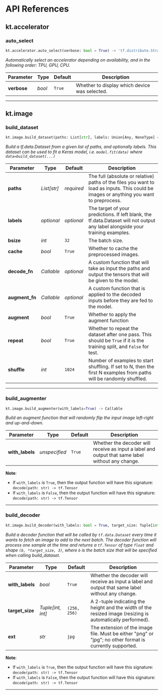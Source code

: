 # API References


## kt.accelerator


### auto_select

```python
kt.accelerator.auto_select(verbose: bool = True) -> 'tf.distribute.Strategy'
```

*Automatically select an accelerator depending on availability, and in the following order: TPU, GPU, CPU.*

| Parameter | Type | Default | Description |
|-|-|-|-|
| **verbose** | *bool* | `True` | Whether to display which device was selected.

---




## kt.image


### build_dataset

```python
kt.image.build_dataset(paths: List[str], labels: Union[Any, NoneType] = None, bsize: int = 32, cache: bool = True, decode_fn: Callable = None, augment_fn: Callable = None, augment: bool = True, repeat: bool = True, shuffle: int = 1024, cache_dir: str = '') -> 'tf.data.Dataset'
```

*Build a tf.data.Dataset from a given list of paths, and optionally labels. This dataset can be used to fit a Keras model, i.e. `model.fit(data)` where `data=build_dataset(...)`*

| Parameter | Type | Default | Description |
|-|-|-|-|
| **paths** | *List[str]* | *required* | The full (absolute or relative) paths of the files you want to load as inputs. This could be images or anything you want to preprocess.
| **labels** | *optional* | *optional* | The target of your predictions. If left blank, the tf.data.Dataset will not output any label alongside your training examples.
| **bsize** | *int* | `32` | The batch size.
| **cache** | *bool* | `True` | Whether to cache the preprocessed images.
| **decode_fn** | *Callable* | *optional* | A custom function that will take as input the paths and output the tensors that will be given to the model.
| **augment_fn** | *Callable* | *optional* | A custom function that is applied to the decoded inputs before they are fed to the model.
| **augment** | *bool* | `True` | Whether to apply the augment function
| **repeat** | *bool* | `True` | Whether to repeat the dataset after one pass. This should be `True` if it is the training split, and `False` for test.
| **shuffle** | *int* | `1024` | Number of examples to start shuffling. If set to N, then the first N examples from paths will be randomly shuffled.

---



### build_augmenter

```python
kt.image.build_augmenter(with_labels=True) -> Callable
```

_Build an augment function that will randomly flip the input image left-right and up-and-down._

| Parameter | Type | Default | Description |
|-|-|-|-|
| **with_labels** | *unspecified* | `True` | Whether the decoder will receive as input a label and output that same label without any change.

**Note**:
- If `with_labels` is `True`, then the output function will have this signature: `decode(path: str) -> tf.Tensor`
- If `with_labels` is `False`, then the output function will have this signature: `decode(path: str) -> tf.Tensor`

---



### build_decoder

```python
kt.image.build_decoder(with_labels: bool = True, target_size: Tuple[int, int] = (256, 256), ext: str = 'jpg') -> Callable
```

_Build a decoder function that will be called by `tf.data.Dataset` every time it wants to
fetch an image to add to the next batch. The decoder function will process one sample 
at the time and returns a `tf.Tensor` of type `float` and shape `(b, *target_size, 3)`,
where `b` is the batch size that will be specified when calling build_dataset._

| Parameter | Type | Default | Description |
|-|-|-|-|
| **with_labels** | *bool* | `True` | Whether the decoder will receive as input a label and output that same label without any change.
| **target_size** | *Tuple[int, int]* | `(256, 256)` | A 2-tuple indicating the height and the width of the resized image (resizing is automatically performed).
| **ext** | *str* | `jpg` | The extension of the image file. Must be either "png" or "jpg"; no other format is currently supported.

**Note**:
- If `with_labels` is `True`, then the output function will have this signature: `decode(path: str) -> tf.Tensor`
- If `with_labels` is `False`, then the output function will have this signature: `decode(path: str) -> tf.Tensor`

---



